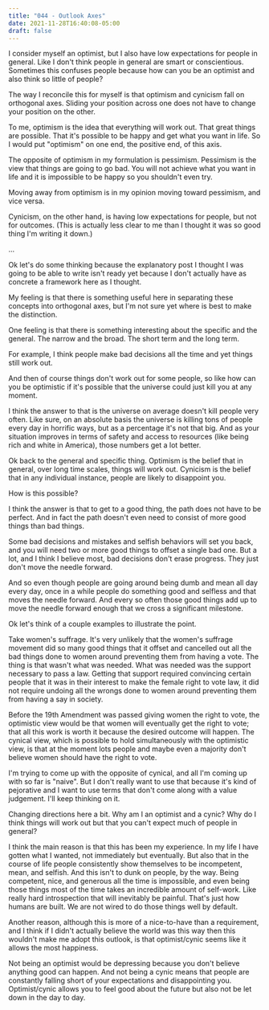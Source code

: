 ```yaml
---
title: "044 - Outlook Axes"
date: 2021-11-28T16:40:08-05:00
draft: false
---
```


I consider myself an optimist, but I also have low expectations for
people in general. Like I don't think people in general are smart or
conscientious. Sometimes this confuses people because how can you be
an optimist and also think so little of people?

The way I reconcile this for myself is that optimism and cynicism fall
on orthogonal axes. Sliding your position across one does not have to
change your position on the other.

To me, optimism is the idea that everything will work out. That great
things are possible. That it's possible to be happy and get what you
want in life. So I would put "optimism" on one end, the positive end,
of this axis.

The opposite of optimism in my formulation is pessimism. Pessimism is
the view that things are going to go bad. You will not achieve what
you want in life and it is impossible to be happy so you shouldn't
even try.

Moving away from optimism is in my opinion moving toward pessimism,
and vice versa.

Cynicism, on the other hand, is having low expectations for people,
but not for outcomes. (This is actually less clear to me than I
thought it was so good thing I'm writing it down.)

...

Ok let's do some thinking because the explanatory post I thought I was
going to be able to write isn't ready yet because I don't actually
have as concrete a framework here as I thought.

My feeling is that there is something useful here in separating these
concepts into orthogonal axes, but I'm not sure yet where is best to
make the distinction.

One feeling is that there is something interesting about the specific
and the general. The narrow and the broad. The short term and the long
term.

For example, I think people make bad decisions all the time and yet
things still work out.

And then of course things don't work out for some people, so like how
can you be optimistic if it's possible that the universe could just
kill you at any moment.

I think the answer to that is the universe on average doesn't kill
people very often. Like sure, on an absolute basis the universe is
killing tons of people every day in horrific ways, but as a percentage
it's not that big. And as your situation improves in terms of safety
and access to resources (like being rich and white in America), those
numbers get a lot better.

Ok back to the general and specific thing. Optimism is the belief that
in general, over long time scales, things will work out. Cynicism is
the belief that in any individual instance, people are likely to
disappoint you.

How is this possible?

I think the answer is that to get to a good thing, the path does not
have to be perfect. And in fact the path doesn't even need to consist
of more good things than bad things.

Some bad decisions and mistakes and selfish behaviors will set you
back, and you will need two or more good things to offset a single bad
one. But a lot, and I think I believe most, bad decisions don't erase
progress. They just don't move the needle forward.

And so even though people are going around being dumb and mean all day
every day, once in a while people do something good and selfless and
that moves the needle forward. And every so often those good things
add up to move the needle forward enough that we cross a significant
milestone.

Ok let's think of a couple examples to illustrate the point.

Take women's suffrage. It's very unlikely that the women's suffrage
movement did so many good things that it offset and cancelled out all
the bad things done to women around preventing them from having a
vote. The thing is that wasn't what was needed. What was needed was
the support necessary to pass a law. Getting that support required
convincing certain people that it was in their interest to make the
female right to vote law, it did not require undoing all the wrongs
done to women around preventing them from having a say in society.

Before the 19th Amendment was passed giving women the right to vote,
the optimistic view would be that women will eventually get the right
to vote; that all this work is worth it because the desired outcome
will happen. The cynical view, which is possible to hold
simultaneously with the optimistic view, is that at the moment lots
people and maybe even a majority don't believe women should have the
right to vote.

I'm trying to come up with the opposite of cynical, and all I'm coming
up with so far is "naive". But I don't really want to use that because
it's kind of pejorative and I want to use terms that don't come along
with a value judgement. I'll keep thinking on it.

Changing directions here a bit. Why am I an optimist and a cynic? Why
do I think things will work out but that you can't expect much of
people in general?

I think the main reason is that this has been my experience. In my
life I have gotten what I wanted, not immediately but eventually. But
also that in the course of life people consistently show themselves to
be incompetent, mean, and selfish. And this isn't to dunk on people,
by the way. Being competent, nice, and generous all the time is
impossible, and even being those things most of the time takes an
incredible amount of self-work. Like really hard introspection that
will inevitably be painful. That's just how humans are built. We are
not wired to do those things well by default.

Another reason, although this is more of a nice-to-have than a
requirement, and I think if I didn't actually believe the world was
this way then this wouldn't make me adopt this outlook, is that
optimist/cynic seems like it allows the most happiness.

Not being an optimist would be depressing because you don't believe
anything good can happen. And not being a cynic means that people are
constantly falling short of your expectations and disappointing you.
Optimist/cynic allows you to feel good about the future but also not
be let down in the day to day.
